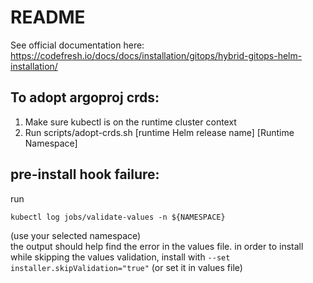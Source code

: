 # README

See official documentation here: https://codefresh.io/docs/docs/installation/gitops/hybrid-gitops-helm-installation/


## To adopt argoproj crds:

1. Make sure kubectl is on the runtime cluster context
2. Run scripts/adopt-crds.sh  [runtime Helm release name] [Runtime Namespace]

## pre-install hook failure:

run
```shell
kubectl log jobs/validate-values -n ${NAMESPACE}
```
(use your selected namespace)  
the output should help find the error in the values file.
in order to install while skipping the values validation, install with `--set installer.skipValidation="true"` (or set it in values file)
